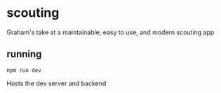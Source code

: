 # scouting

Graham's take at a maintainable, easy to use, and modern scouting app

## running

```
npm run dev
```

Hosts the dev server and backend
